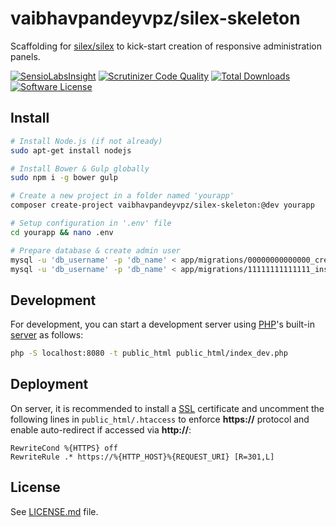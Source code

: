 # vaibhavpandeyvpz/silex-skeleton
Scaffolding for [silex/silex](http://silex.sensiolabs.org/) to kick-start creation of responsive administration panels.

[![SensioLabsInsight](https://insight.sensiolabs.com/projects/f20cf80f-8fe5-4572-b276-bf5c70115ab1/mini.png)](https://insight.sensiolabs.com/projects/f20cf80f-8fe5-4572-b276-bf5c70115ab1) [![Scrutinizer Code Quality](https://scrutinizer-ci.com/g/vaibhavpandeyvpz/silex-skeleton/badges/quality-score.png?b=master)](https://scrutinizer-ci.com/g/vaibhavpandeyvpz/silex-skeleton/?branch=master) [![Total Downloads](https://img.shields.io/packagist/dt/vaibhavpandeyvpz/silex-skeleton.svg?style=flat-square)](https://packagist.org/packages/vaibhavpandeyvpz/silex-skeleton) [![Software License](https://img.shields.io/badge/license-MIT-brightgreen.svg?style=flat-square)](LICENSE.md) 

Install
-------
```bash
# Install Node.js (if not already)
sudo apt-get install nodejs

# Install Bower & Gulp globally
sudo npm i -g bower gulp

# Create a new project in a folder named 'yourapp'
composer create-project vaibhavpandeyvpz/silex-skeleton:@dev yourapp

# Setup configuration in '.env' file
cd yourapp && nano .env

# Prepare database & create admin user
mysql -u 'db_username' -p 'db_name' < app/migrations/00000000000000_create_security_tables.sql
mysql -u 'db_username' -p 'db_name' < app/migrations/11111111111111_insert_admin_user.sql
```

Development
-------
For development, you can start a development server using [PHP](http://www.php.net/)'s built-in [server](http://php.net/manual/en/features.commandline.webserver.php) as follows:
```bash
php -S localhost:8080 -t public_html public_html/index_dev.php
```

Deployment
-------
On server, it is recommended to install a [SSL](https://www.ssls.com/) certificate and uncomment the following lines in ```public_html/.htaccess``` to enforce **https://** protocol and enable auto-redirect if accessed via **http://**:
```htaccess
RewriteCond %{HTTPS} off
RewriteRule .* https://%{HTTP_HOST}%{REQUEST_URI} [R=301,L]
```

License
------
See [LICENSE.md](https://github.com/vaibhavpandeyvpz/silex-skeleton/blob/master/LICENSE.md) file.
